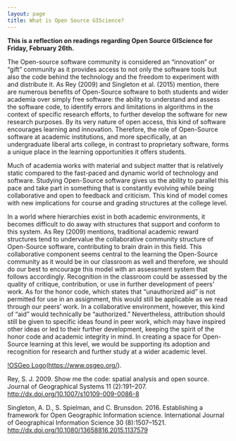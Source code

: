 ```yaml
---
layout: page
title: What is Open Source GIScience?
---
```


**This is a reflection on readings regarding Open Source GIScience for Friday, February 26th.**

The Open-source software community is considered an “innovation” or “gift” community as it provides access to not only the software tools but also the code behind the technology and the freedom to experiment with and distribute it. As Rey (2009) and Singleton et al. (2015) mention, there are numerous benefits of Open-Source software to both students and wider academia over simply free software: the ability to understand and assess the software code, to identify errors and limitations in algorithms in the context of specific research efforts, to further develop the software for new research purposes. By its very nature of open access, this kind of software encourages learning and innovation. Therefore, the role of Open-Source software at academic institutions, and more specifically, at an undergraduate liberal arts college, in contrast to proprietary software, forms a unique place in the learning opportunities it offers students.

Much of academia works with material and subject matter that is relatively static compared to the fast-paced and dynamic world of technology and software. Studying Open-Source software gives us the ability to parallel this pace and take part in something that is constantly evolving while being collaborative and open to feedback and criticism. This kind of model comes with new implications for course and grading structures at the college level.

In a world where hierarchies exist in both academic environments, it becomes difficult to do away with structures that support and conform to this system. As Rey (2009) mentions, traditional academic reward structures tend to undervalue the collaborative community structure of Open-Source software, contributing to brain drain in this field. This collaborative component seems central to the learning the Open-Source community as it would be in our classroom as well and therefore, we should do our best to encourage this model with an assessment system that follows accordingly. Recognition in the classroom could be assessed by the quality of critique, contribution, or use in further development of peers’ work. As for the honor code, which states that “unauthorized aid” is not permitted for use in an assignment, this would still be applicable as we read through our peers’ work. In a collaborative environment, however, this kind of “aid” would technically be “authorized.” Nevertheless, attribution should still be given to specific ideas found in peer work, which may have inspired other ideas or led to their further development, keeping the spirit of the honor code and academic integrity in mind. In creating a space for Open-Source learning at this level, we would be supporting its adoption and recognition for research and further study at a wider academic level.



[!OSGeo Logo](logo-osgeo.svg)(https://www.osgeo.org/).

Rey, S. J. 2009. Show me the code: spatial analysis and open source. Journal of Geographical Systems 11 (2):191–207. http://dx.doi.org/10.1007/s10109-009-0086-8

Singleton, A. D., S. Spielman, and C. Brunsdon. 2016. Establishing a framework for Open Geographic Information science. International Journal of Geographical Information Science 30 (8):1507–1521. http://dx.doi.org/10.1080/13658816.2015.1137579
